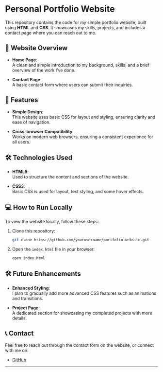 # Personal Portfolio Website

This repository contains the code for my simple portfolio website, built using **HTML** and **CSS**. It showcases my skills, projects, and includes a contact page where you can reach out to me.

## 📄 **Website Overview**

- **Home Page**:  
  A clean and simple introduction to my background, skills, and a brief overview of the work I’ve done.
  
- **Contact Page**:  
  A basic contact form where users can submit their inquiries.

## 🚀 **Features**

- **Simple Design**:  
  This website uses basic CSS for layout and styling, ensuring clarity and ease of navigation.


- **Cross-browser Compatibility**:  
  Works on modern web browsers, ensuring a consistent experience for all users.

## 🛠 **Technologies Used**

- **HTML5**:  
  Used to structure the content and sections of the website.

- **CSS3**:  
  Basic CSS is used for layout, text styling, and some hover effects.

## 💻 **How to Run Locally**

To view the website locally, follow these steps:

1. Clone this repository:
   ```bash
   git clone https://github.com/yourusername/portfolio-website.git
   ```

2. Open the `index.html` file in your browser:
   ```bash
   open index.html
   ```

## 🛠 **Future Enhancements**

- **Enhanced Styling**:  
  I plan to gradually add more advanced CSS features such as animations and transitions.
  
- **Project Page**:  
  A dedicated section for showcasing my completed projects with more details.

## 📞 **Contact**

Feel free to reach out through the contact form on the website, or connect with me on:
- [GitHub](https://github.com/NisharN)
  

---

